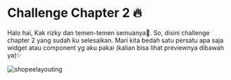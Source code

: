 # Challenge Chapter 2 :fire:
Halo hai, Kak rizky dan temen-temen semuanya:wave:. So, disini challenge chapter 2 yang sudah ku selesaikan. Mari kita bedah satu persatu apa saja widget atau component yg aku pakai (kalian bisa lihat previewnya dibawah ya):sparkles:

![shopeelayouting](https://user-images.githubusercontent.com/96243284/158062437-aa90b5de-f369-41c4-a25a-c9110167f86c.gif)
